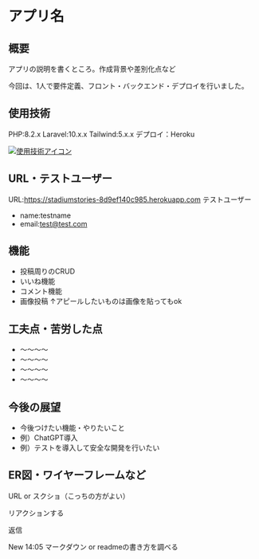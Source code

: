 # アプリ名

## 概要
アプリの説明を書くところ。作成背景や差別化点など

今回は、1人で要件定義、フロント・バックエンド・デプロイを行いました。

## 使用技術
PHP:8.2.x
Laravel:10.x.x
Tailwind:5.x.x
デプロイ：Heroku

[![使用技術アイコン](https://skillicons.dev/icons?i=php,laravel,tailwind,heroku)](https://skillicons.dev)

## URL・テストユーザー
URL:https://stadiumstories-8d9ef140c985.herokuapp.com
テストユーザー
- name:testname
- email:test@test.com
  
## 機能
- 投稿周りのCRUD
- いいね機能
- コメント機能
- 画像投稿
↑アピールしたいものは画像を貼ってもok

## 工夫点・苦労した点
- 〜〜〜〜
- 〜〜〜〜
- 〜〜〜〜
- 〜〜〜〜

## 今後の展望
- 今後つけたい機能・やりたいこと
- 例）ChatGPT導入
- 例）テストを導入して安全な開発を行いたい

## ER図・ワイヤーフレームなど
URL or スクショ（こっちの方がよい）

リアクションする

返信

New
14:05
マークダウン or readmeの書き方を調べる
